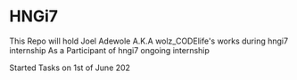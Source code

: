# HNGi7
This Repo will hold Joel Adewole A.K.A wolz_CODElife's works during hngi7 internship
As a Participant of hngi7 ongoing internship

Started Tasks on 1st of June 202
